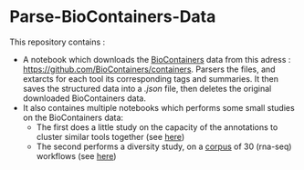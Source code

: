 # Parse-BioContainers-Data

This repository contains : 
* A notebook which downloads the [BioContainers](https://biocontainers.pro/) data from this adress : https://github.com/BioContainers/containers. Parsers the files, and extarcts for each tool its corresponding tags and summaries. It then saves the structured data into a *.json* file, then deletes the original downloaded BioContainers data.
* It also containes multiple notebooks which performs some small studies on the BioContainers data:
  * The first does a little study on the capacity of the annotations to cluster similar tools together (see [here](studies/clustering_study.ipynb))
  * The second performs a diversity study, on a [corpus](https://github.com/George-Marchment/Process-Comparison-Dataset/tree/main/data) of 30 (rna-seq) workflows (see [here](studies/diversity_study.ipynb))